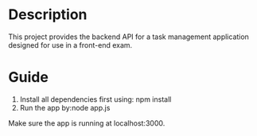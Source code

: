 # Description
This project provides the backend API for a task management application designed for use in a front-end exam.

# Guide
1. Install all dependencies first using: npm install
2. Run the app by:node app.js

Make sure the app is running at localhost:3000.